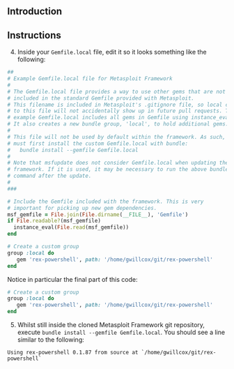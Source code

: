 ## Introduction
## Instructions
4. Inside your `Gemfile.local` file, edit it so it looks something like the following:
```ruby
##
# Example Gemfile.local file for Metasploit Framework
#
# The Gemfile.local file provides a way to use other gems that are not
# included in the standard Gemfile provided with Metasploit.
# This filename is included in Metasploit's .gitignore file, so local changes
# to this file will not accidentally show up in future pull requests. This
# example Gemfile.local includes all gems in Gemfile using instance_eval.
# It also creates a new bundle group, 'local', to hold additional gems.
#
# This file will not be used by default within the framework. As such, one
# must first install the custom Gemfile.local with bundle:
#   bundle install --gemfile Gemfile.local
#
# Note that msfupdate does not consider Gemfile.local when updating the
# framework. If it is used, it may be necessary to run the above bundle
# command after the update.
#
###

# Include the Gemfile included with the framework. This is very
# important for picking up new gem dependencies.
msf_gemfile = File.join(File.dirname(__FILE__), 'Gemfile')
if File.readable?(msf_gemfile)
  instance_eval(File.read(msf_gemfile))
end

# Create a custom group
group :local do
   gem 'rex-powershell', path: '/home/gwillcox/git/rex-powershell'
end
```

Notice in particular the final part of this code:
```ruby
# Create a custom group
group :local do
   gem 'rex-powershell', path: '/home/gwillcox/git/rex-powershell'
end
```

5. Whilst still inside the cloned Metasploit Framework git repository, execute `bundle install --gemfile Gemfile.local`. You should see a line similar to the following:
```
Using rex-powershell 0.1.87 from source at `/home/gwillcox/git/rex-powershell`
```

